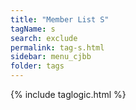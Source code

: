 ```yaml
---
title: "Member List S"
tagName: s
search: exclude
permalink: tag-s.html
sidebar: menu_cjbb
folder: tags
---
```

{% include taglogic.html %}